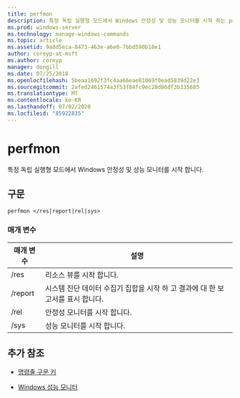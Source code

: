 ```yaml
---
title: perfmon
description: 특정 독립 실행형 모드에서 Windows 안정성 및 성능 모니터를 시작 하는 perfmon 명령에 대 한 참조 문서입니다.
ms.prod: windows-server
ms.technology: manage-windows-commands
ms.topic: article
ms.assetid: 9a8d5eca-8473-463e-a6e0-7bbd590b18e1
author: coreyp-at-msft
ms.author: coreyp
manager: dongill
ms.date: 07/25/2018
ms.openlocfilehash: 5beaa1692f3fc4aa66eae81069f0ead5839d22e3
ms.sourcegitcommit: 2afed2461574a3f53f84fc9ec28d86df3b335685
ms.translationtype: MT
ms.contentlocale: ko-KR
ms.lasthandoff: 07/02/2020
ms.locfileid: "85922835"
---
```

# <a name="perfmon"></a>perfmon

특정 독립 실행형 모드에서 Windows 안정성 및 성능 모니터를 시작 합니다.

## <a name="syntax"></a>구문

```
perfmon </res|report|rel|sys>
```

### <a name="parameters"></a>매개 변수

| 매개 변수 | 설명 |
|--|--|
| /res | 리소스 뷰를 시작 합니다. |
| /report | 시스템 진단 데이터 수집기 집합을 시작 하 고 결과에 대 한 보고서를 표시 합니다. |
| /rel | 안정성 모니터를 시작 합니다. |
| /sys | 성능 모니터를 시작 합니다. |

## <a name="additional-references"></a>추가 참조

- [명령줄 구문 키](command-line-syntax-key.md)

- [Windows 성능 모니터](https://docs.microsoft.com/previous-versions/windows/it-pro/windows-server-2008-R2-and-2008/cc749154(v%3dws.11))
